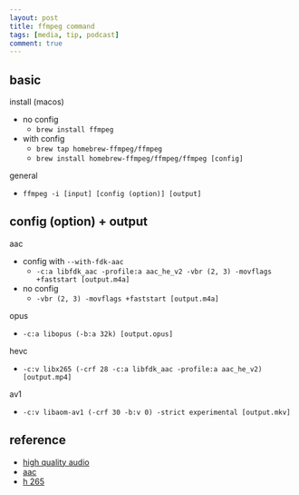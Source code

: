 ```yaml
---
layout: post
title: ffmpeg command
tags: [media, tip, podcast]
comment: true
---
```


## basic

install (macos)
- no config
  - `brew install ffmpeg` 
- with config
  - `brew tap homebrew-ffmpeg/ffmpeg`
  - `brew install homebrew-ffmpeg/ffmpeg/ffmpeg [config]`

general
- `ffmpeg -i [input] [config (option)] [output]`

## config (option) + output

aac
- config with `--with-fdk-aac`
  - `-c:a libfdk_aac -profile:a aac_he_v2 -vbr (2, 3) -movflags +faststart [output.m4a]`
- no config
  - `-vbr (2, 3) -movflags +faststart [output.m4a]`

opus
- `-c:a libopus (-b:a 32k) [output.opus]`

hevc
- `-c:v libx265 (-crf 28 -c:a libfdk_aac -profile:a aac_he_v2) [output.mp4]`

av1
- `-c:v libaom-av1 (-crf 30 -b:v 0) -strict experimental [output.mkv]`

## reference

- [high quality audio](https://trac.ffmpeg.org/wiki/Encode/HighQualityAudio)
- [aac](https://trac.ffmpeg.org/wiki/Encode/AAC)
- [h 265](https://trac.ffmpeg.org/wiki/Encode/H.265)


